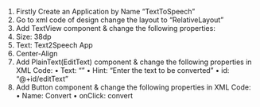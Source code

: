1) Firstly Create an Application by Name “TextToSpeech”
2) Go to xml code of design change the layout to “RelativeLayout”
3) Add TextView component & change the following properties:
4) Size: 38dp
5) Text: Text2Speech App
6) Center-Align
7) Add PlainText(EditText) component & change the following properties in XML
Code:
• Text: “”
• Hint: “Enter the text to be converted”
• id: “@+id/editText”
8) Add Button component & change the following properties in XML Code:
• Name: Convert
• onClick: convert
